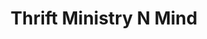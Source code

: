 ---
title: "Thrift Ministry N Mind"
url: /kettle-falls/thrift-ministry-n-mind/
shop: Gebrauchtwaren
---